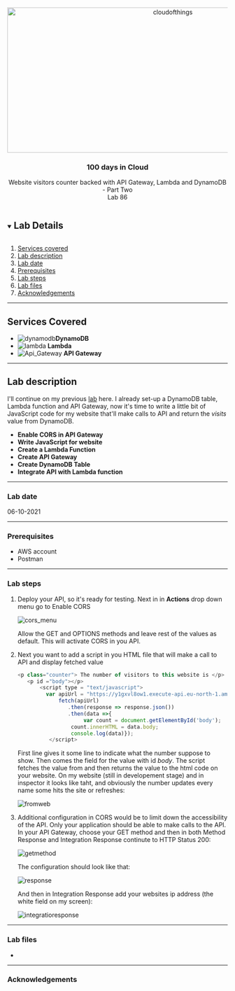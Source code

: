 <br />

<p align="center">
  <a href="img/">
    <img src="https://github.com/CloudedThings/100-Days-in-Cloud/blob/main/Labs/87-Create-API-based-visitors-counter/img" alt="cloudofthings" width="741" height="332">
  </a>

  <h3 align="center">100 days in Cloud</h3>

  <p align="center">
    Website visitors counter backed with API Gateway, Lambda and DynamoDB - Part Two
    <br />
    Lab 86
    <br />
  </p>

</p>

<details open="open">
  <summary><h2 style="display: inline-block">Lab Details</h2></summary>
  <ol>
    <li><a href="#services-covered">Services covered</a>
    <li><a href="#lab-description">Lab description</a></li>
    </li>
    <li><a href="#lab-date">Lab date</a></li>
    <li><a href="#prerequisites">Prerequisites</a></li>    
    <li><a href="#lab-steps">Lab steps</a></li>
    <li><a href="#lab-files">Lab files</a></li>
    <li><a href="#acknowledgements">Acknowledgements</a></li>
  </ol>
</details>

---

## Services Covered
*  ![dynamodb](https://github.com/CloudedThings/100-Days-in-Cloud/blob/main/images/dynamodb.png)**DynamoDB**
*  ![lambda](https://github.com/CloudedThings/100-Days-in-Cloud/blob/main/images/AWS_Lambda.png) **Lambda**
*  ![Api_Gateway](https://github.com/CloudedThings/100-Days-in-Cloud/blob/main/images/Api_Gateway.png) **API Gateway**

---

## Lab description
I'll continue on my previous [lab](https://github.com/CloudedThings/100-Days-in-Cloud/tree/main/Labs/87-Create-API-based-visitors-counter) here. I already set-up a DynamoDB table, Lambda function and API Gateway, now it's time to write a little bit of JavaScript code for my website that'll make calls to API and return the _visits_ value from DynamoDB. 


* **Enable CORS in API Gateway**
* **Write JavaScript for website**
* **Create a Lambda Function**
* **Create API Gateway**
* **Create DynamoDB Table**
* **Integrate API with Lambda function**

---

### Lab date
06-10-2021

---

### Prerequisites
* AWS account
* Postman

---

### Lab steps
1. Deploy your API, so it's ready for testing. Next in in **Actions** drop down menu go to Enable CORS

   ![cors_menu](img/cors_menu.png)

   Allow the GET and OPTIONS methods and leave rest of the values as default. This will activate CORS in you API.

2. Next you want to add a script in you HTML file that will make a call to API and display fetched value

   ```javascript
   <p class="counter"> The number of visitors to this website is </p>
      <p id ="body"></p>
          <script type = "text/javascript">
            var apiUrl = "https://y1gxvl8ow1.execute-api.eu-north-1.amazonaws.com/Dev";
                fetch(apiUrl)
                   .then(response => response.json())
                   .then(data =>{
             			var count = document.getElementById('body');
                   	count.innerHTML = data.body;
                   	console.log(data)});
             </script>
   ```

   First line gives it some line to indicate what the number suppose to show. Then comes the field for the value with id *body*. The script fetches the value from and then returns the value to the html code on your website. On my website (still in developement stage) and in inspector it looks like taht, and obviously the number updates every name some hits the site or refreshes:

   ![fromweb](img/fromweb.png)

   

3. Additional configuration in CORS would be to limit down the accessibility of the API. Only your application should be able to make calls to the API. In your API Gateway, choose your GET method and then in both Method Response and Integration Response continute to HTTP Status 200:

   ![getmethod](img/getmethod.png)

   The configuration should look like that:

   ![response](img/response.png)

   And then in Integration Response add your websites ip address (the white field on my screen):

   ![integratioresponse](img/integratioresponse.png)

   

   


---
### Lab files

* 

---

### Acknowledgements

